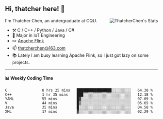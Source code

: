 ## Hi, thatcher here! :wave:

<img align="right" src="https://github-readme-stats.vercel.app/api?username=thatcherchen&title_color=333&text_color=777" alt="ThatcherChen's Stats" >

I'm Thatcher Chen, an undergraduate at CQU.

- :hammer_and_pick:  C / C++ / Python / Java / C# 
- :seedling:  Major in IoT Engineering
- :pencil2: [Apache Flink](https://github.com/apache/flink)
- :mailbox: thatcherchen@163.com
- :books: Lately I am busy learning Apache Flink, so I just got lazy on some projects.

---

#### :bar_chart: Weekly Coding Time

<!--START_SECTION:waka-->

```text
C                8 hrs 25 mins   ████████████████░░░░░░░░░   64.38 %
C++              1 hr 35 mins    ███░░░░░░░░░░░░░░░░░░░░░░   12.18 %
YAML             55 mins         █▓░░░░░░░░░░░░░░░░░░░░░░░   07.09 %
V                44 mins         █▒░░░░░░░░░░░░░░░░░░░░░░░   05.65 %
Java             35 mins         █░░░░░░░░░░░░░░░░░░░░░░░░   04.58 %
XML              17 mins         ▓░░░░░░░░░░░░░░░░░░░░░░░░   02.29 %
```

<!--END_SECTION:waka-->
